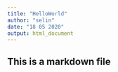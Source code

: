 ```yaml
---
title: "HelloWorld"
author: "selin"
date: "18 05 2020"
output: html_document
---
```


## This is a markdown file